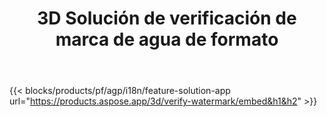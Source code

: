 ﻿---
title: 3D Solución de verificación de marca de agua de formato 
weight: 7730
url: /es/verify-watermark
limit: 
description: Verifique la marca de agua oculta de su archivo 3D.
---
{{< blocks/products/pf/agp/i18n/feature-solution-app url="https://products.aspose.app/3d/verify-watermark/embed&h1&h2" >}}
